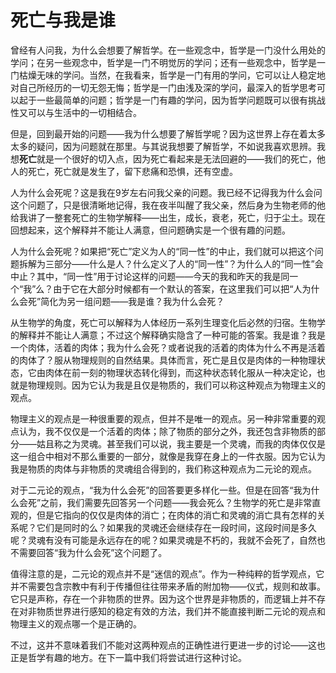 # 死亡与我是谁

曾经有人问我，为什么会想要了解哲学。在一些观念中，哲学是一门没什么用处的学问；在另一些观念中，哲学是一门不明觉厉的学问；还有一些观念中，哲学是一门枯燥无味的学问。当然，在我看来，哲学是一门有用的学问，它可以让人稳定地对自己所经历的一切无怨无悔；哲学是一门由浅及深的学问，最深入的哲学思考可以起于一些最简单的问题；哲学是一门有趣的学问，因为哲学问题既可以很有挑战性又可以与生活中的一切相结合。

但是，回到最开始的问题——我为什么想要了解哲学呢？因为这世界上存在着太多太多的疑问，因为问题就在那里。与其说我想要了解哲学，不如说我喜欢思辨。我想**死亡**就是一个很好的切入点，因为死亡看起来是无法回避的——我们的死亡，他人的死亡，死亡就是发生了，留下悲痛和恐惧，还有空虚。

人为什么会死呢？这是我在9岁左右问我父亲的问题。我已经不记得我为什么会问这个问题了，只是很清晰地记得，我在夜半叫醒了我父亲，然后身为生物老师的他给我讲了一整套死亡的生物学解释——出生，成长，衰老，死亡，归于尘土。现在回想起来，这个解释并不能让人满意，但问题确实是一个很有趣的问题。

人为什么会死呢？如果把“死亡”定义为人的“同一性”的中止，我们就可以把这个问题拆解为三部分——什么是人？什么定义了人的“同一性”？为什么人的“同一性”会中止？其中，“同一性”用于讨论这样的问题——今天的我和昨天的我是同一个“我”么？由于它在大部分时候都有一个默认的答案，在这里我们可以把“人为什么会死”简化为另一组问题——我是谁？我为什么会死？

从生物学的角度，死亡可以解释为人体经历一系列生理变化后必然的归宿。生物学的解释并不能让人满意；不过这个解释确实隐含了一种可能的答案。我是谁？我是一个肉体，活着的肉体；我为什么会死？或者说我的活着的肉体为什么不再是活着的肉体了？服从物理规则的自然结果。具体而言，死亡是且仅是肉体的一种物理状态，它由肉体在前一刻的物理状态转化得到，而这种状态转化服从一种决定论，也就是物理规则。因为它认为我是且仅是物质的，我们可以称这种观点为物理主义的观点。

物理主义的观点是一种很重要的观点，但并不是唯一的观点。另一种非常重要的观点认为，我不仅仅是一个活着的肉体；除了物质的部分之外，我还包含非物质的部分——姑且称之为灵魂。甚至我们可以说，我主要是一个灵魂，而我的肉体仅仅是这一组合中相对不那么重要的一部分，就像是我穿在身上的一件衣服。因为它认为我是物质的肉体与非物质的灵魂组合得到的，我们称这种观点为二元论的观点。

对于二元论的观点，“我为什么会死”的回答要更多样化一些。但是在回答“我为什么会死”之前，我们需要先回答另一个问题——我会死么？生物学的死亡是非常直观的，但是它指向的仅仅是肉体的消亡；在肉体的消亡和灵魂的消亡具有怎样的关系呢？它们是同时的么？如果我的灵魂还会继续存在一段时间，这段时间是多久呢？灵魂有没有可能是永远存在的呢？如果灵魂是不朽的，我就不会死了，自然也不需要回答“我为什么会死”这个问题了。

值得注意的是，二元论的观点并不是“迷信的观点”。作为一种纯粹的哲学观点，它并不需要包含宗教中有利于传播但往往带来矛盾的附加物——仪式，规则和故事。它只是声称，存在一个非物质的世界。因为这个世界是非物质的，而逻辑上并不存在对非物质世界进行感知的稳定有效的方法，我们并不能直接判断二元论的观点和物理主义的观点哪一个是正确的。

不过，这并不意味着我们不能对这两种观点的正确性进行更进一步的讨论——这也正是哲学有趣的地方。在下一篇中我们将尝试进行这种讨论。